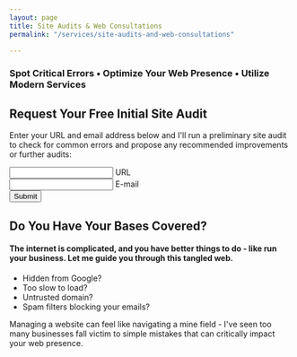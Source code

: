 ```yaml
---
layout: page
title: Site Audits & Web Consultations
permalink: "/services/site-audits-and-web-consultations"

---
```

### Spot Critical Errors • Optimize Your Web Presence • Utilize Modern Services


## Request Your Free Initial Site Audit

Enter your URL and email address below and I'll run a preliminary site audit to check for common errors and propose any recommended improvements or further audits:

<form action="https://formspree.io/kyle@kylegrover.com" method="POST" class="contact-form floating-labels">
   <div class="form-field-row">
      <div class="form-field">
         <input id="url" class="input-text" type="text" required="">
         <label for="name">URL</label>
      </div>
      <div class="form-field">
         <input id="_replyto" class="input-text" type="email" required="">
         <label for="email">E-mail</label>
      </div>
   </div>
   <input id="message" style="display: none;" value="Site Audit Request" required="">
   <div class="form-field align-center">
      <input class="submit-btn" type="submit" value="Submit">
   </div>
    <input style="display: none" name="_gotcha">
    <input style="display: none" name="_next" value="/thanks">
</form>

## Do You Have Your Bases Covered?

#### The internet is complicated, and you have better things to do - like run your business. Let me guide you through this tangled web.

* Hidden from Google?
* Too slow to load?
* Untrusted domain?
* Spam filters blocking your emails?

Managing a website can feel like navigating a mine field - I've seen too many businesses fall victim to simple mistakes that can critically impact your web presence.

